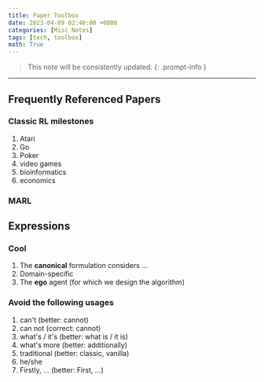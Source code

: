 ```yaml
---
title: Paper Toolbox
date: 2023-04-09 02:40:00 +0800
categories: [Misc Notes]
tags: [tech, toolbox]
math: True
---
```


> This note will be consistently updated.
{: .prompt-info }

---

## Frequently Referenced Papers
### Classic RL milestones
1. Atari
2. Go
3. Poker
4. video games
5. bioinformatics
6. economics

### MARL

## Expressions

### Cool
1. The **canonical** formulation considers ...
2. Domain-specific
3. The **ego** agent (for which we design the algorithm)

### Avoid the following usages
1. can't (better: cannot)
2. can not (correct: cannot)
3. what's / it's (better: what is / it is)
4. what's more (better: additionally)
5. traditional (better: classic, vanilla)
6. he/she
7. Firstly, ... (better: First, ...)
